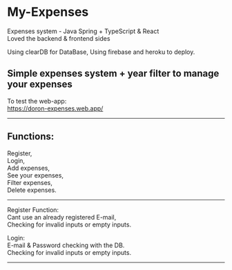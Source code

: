 # My-Expenses
Expenses system - Java Spring + TypeScript & React <br/>
Loved the backend & frontend sides

Using clearDB for DataBase, Using firebase and heroku to deploy.

Simple expenses system + year filter to manage your expenses
------------------

To test the web-app: <br/>
https://doron-expenses.web.app/

--------
Functions: <br/>
--------
Register, <br/>
Login, <br/>
Add expenses,<br/>
See your expenses,<br/>
Filter expenses,<br/>
Delete expenses.<br/>

--------

Register Function:<br/>
Cant use an already registered E-mail,<br/>
Checking for invalid inputs or empty inputs.<br/>

Login:<br/>
E-mail & Password checking with the DB.<br/>
Checking for invalid inputs or empty inputs.<br/>

---------
